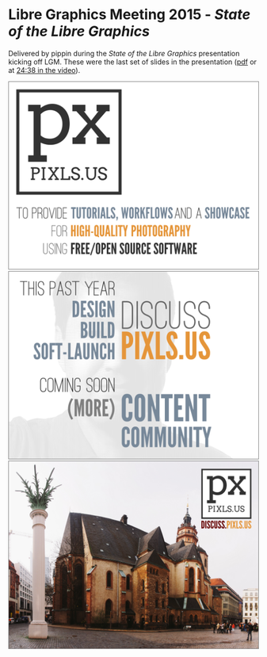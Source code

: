 # Libre Graphics Meeting 2015 - _State of the Libre Graphics_

Delivered by pippin during the _State of the Libre Graphics_ presentation kicking off LGM.
These were the last set of slides in the presentation ([pdf][] or at [24:38 in the video][vid]).

[pdf]: http://video.constantvzw.org/LGM15/day-01/01-state_of_libre_graphics.pdf
[vid]: https://youtu.be/6OJOvDoyvHM?t=24m38s

<img src='pixlsus-0.png' alt='PIXLS.US Slide 1' style='border: solid 1px gray;' >
<img src='pixlsus-1.png' alt='PIXLS.US Slide 2' style='border: solid 1px gray;' >
<img src='pixlsus-2.png' alt='PIXLS.US Slide 3' style='border: solid 1px gray;' >

